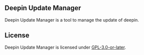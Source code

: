 ## Deepin Update Manager

Deepin Update Manager is a tool to manage the update of deepin.

## License

Deepin Update Manager is licensed under [GPL-3.0-or-later](LICENSES/GPL-3.0-or-later.txt).
